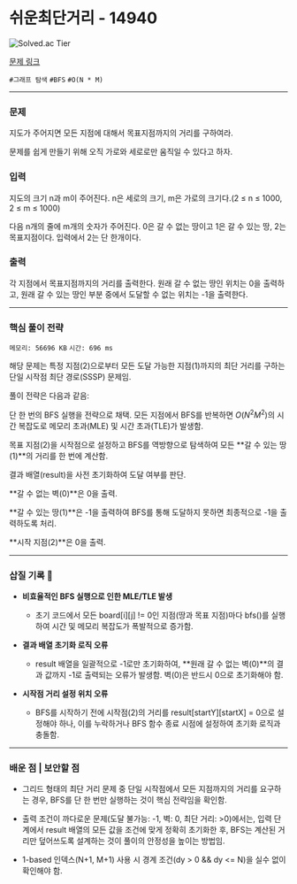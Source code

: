 # 쉬운최단거리 - 14940

![Solved.ac
Tier](https://img.shields.io/badge/solved.ac-Silver%20IV-435F7A?style=for-the-badge&logo=solved.ac)

[문제 링크](https://www.acmicpc.net/problem/14940)


`#그래프 탐색` `#BFS` `#O(N * M)`

---

### 문제
지도가 주어지면 모든 지점에 대해서 목표지점까지의 거리를 구하여라.

문제를 쉽게 만들기 위해 오직 가로와 세로로만 움직일 수 있다고 하자.

### 입력
지도의 크기 n과 m이 주어진다. n은 세로의 크기, m은 가로의 크기다.(2 ≤ n ≤ 1000, 2 ≤ m ≤ 1000)

다음 n개의 줄에 m개의 숫자가 주어진다. 0은 갈 수 없는 땅이고 1은 갈 수 있는 땅, 2는 목표지점이다. 입력에서 2는 단 한개이다.

### 출력
각 지점에서 목표지점까지의 거리를 출력한다. 원래 갈 수 없는 땅인 위치는 0을 출력하고, 원래 갈 수 있는 땅인 부분 중에서 도달할 수 없는 위치는 -1을 출력한다.

<hr>

### 핵심 풀이 전략

`메모리: 56696 KB`
`시간: 696 ms`

해당 문제는 특정 지점(2)으로부터 모든 도달 가능한 지점(1)까지의 최단 거리를 구하는 단일 시작점 최단 경로(SSSP) 문제임.

풀이 전략은 다음과 같음:

단 한 번의 BFS 실행을 전략으로 채택. 모든 지점에서 BFS를 반복하면 $O(N^2M^2)$의 시간 복잡도로 메모리 초과(MLE) 및 시간 초과(TLE)가 발생함.

목표 지점(2)을 시작점으로 설정하고 BFS를 역방향으로 탐색하여 모든 **갈 수 있는 땅(1)**의 거리를 한 번에 계산함.

결과 배열(result)을 사전 초기화하여 도달 여부를 판단.

**갈 수 없는 벽(0)**은 0을 출력.

**갈 수 있는 땅(1)**은 -1을 출력하여 BFS를 통해 도달하지 못하면 최종적으로 -1을 출력하도록 처리.

**시작 지점(2)**은 0을 출력.

---

### 삽질 기록 🧠

- **비효율적인 BFS 실행으로 인한 MLE/TLE 발생**
    - 초기 코드에서 모든 board[i][j] != 0인 지점(땅과 목표 지점)마다 bfs()를 실행하여 시간 및 메모리 복잡도가 폭발적으로 증가함. 
  
- **결과 배열 초기화 로직 오류**
    - result 배열을 일괄적으로 -1로만 초기화하여, **원래 갈 수 없는 벽(0)**의 결과 값까지 -1로 출력되는 오류가 발생함. 벽(0)은 반드시 0으로 초기화해야 함.

- **시작점 거리 설정 위치 오류**
    - BFS를 시작하기 전에 시작점(2)의 거리를 result[startY][startX] = 0으로 설정해야 하나, 이를 누락하거나 BFS 함수 종료 시점에 설정하여 초기화 로직과 충돌함.

---

### 배운 점 | 보안할 점
- 그리드 형태의 최단 거리 문제 중 단일 시작점에서 모든 지점까지의 거리를 요구하는 경우, BFS를 단 한 번만 실행하는 것이 핵심 전략임을 확인함.

- 출력 조건이 까다로운 문제(도달 불가능: -1, 벽: 0, 최단 거리: >0)에서는, 입력 단계에서 result 배열의 모든 값을 조건에 맞게 정확히 초기화한 후, BFS는 계산된 거리만 덮어쓰도록 설계하는 것이 풀이의 안정성을 높이는 방법임.

- 1-based 인덱스(N+1, M+1) 사용 시 경계 조건(dy > 0 && dy <= N)을 실수 없이 확인해야 함.
